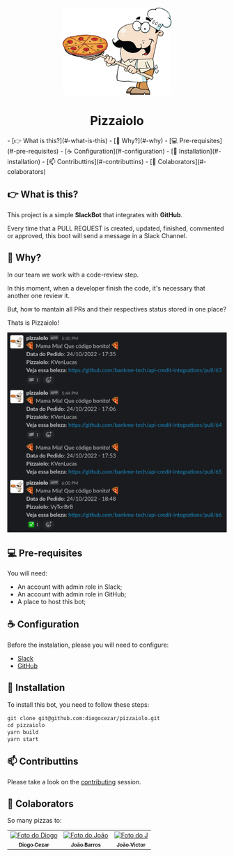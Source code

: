 <p align="center">
  <img src="./assets/images/pizzaiolo.png" alt="Logo Pizzaiolo" width="250" height="200">
</p>
<h1 align="center">
  Pizzaiolo
</h1>
- [👉 What is this?](#-what-is-this)
- [🤌 Why?](#-why)
- [💻 Pre-requisites](#-pre-requisites)
- [☕️ Configuration](#️-configuration)
- [🚀 Installation](#-installation)
- [📫 Contributtins](#-contributtins)
- [🤝 Colaborators](#-colaborators)

## 👉 What is this?

This project is a simple **SlackBot** that integrates with **GitHub**.

Every time that a PULL REQUEST is created, updated, finished, commented or approved, this boot will send a message in a Slack Channel.

## 🤌 Why?

In our team we work with a code-review step.

In this moment, when a developer finish the code, it's necessary that another one review it.

But, how to mantain all PRs and their respectives status stored in one place?

Thats is Pizzaiolo!

<p align="center">
  <img src="./assets/images/pizzaiolo_sample.png" alt="Sample Pizzaiolo">
</p>

## 💻 Pre-requisites

You will need:

- An account with admin role in Slack;
- An account with admin role in GitHub;
- A place to host this bot;

## ☕️ Configuration

Before the instalation, please you will need to configure:

- [Slack](docs/SLACK_CONFIG.md)
- [GitHub](docs/GITHUB_CONFIG.md)

## 🚀 Installation

To install this bot, you need to follow these steps:

```
git clone git@github.com:diogocezar/pizzaiolo.git
cd pizzaiolo
yarn build
yarn start
```

## 📫 Contributtins

Please take a look on the [contributing](docs/CONTRIBUTING.md) session.

## 🤝 Colaborators

So many pizzas to:

<table>
  <tr>
    <td align="center">
      <a href="https://github.com/diogocezar">
        <img src="https://github.com/diogocezar.png" width="100px;" alt="Foto do Diogo"/><br>
        <sub>
          <b>Diogo Cezar</b>
        </sub>
      </a>
    </td>
        <td align="center">
      <a href="https://github.com/joao208">
        <img src="https://github.com/joao208.png" width="100px;" alt="Foto do João"/><br>
        <sub>
          <b>João Barros</b>
        </sub>
      </a>
    </td>
    </td>
        <td align="center">
      <a href="https://github.com/Jott4">
        <img src="https://github.com/Jott4.png" width="100px;" alt="Foto do J"/><br>
        <sub>
          <b>João Victor</b>
        </sub>
      </a>
    </td>
  </tr>
</table>
